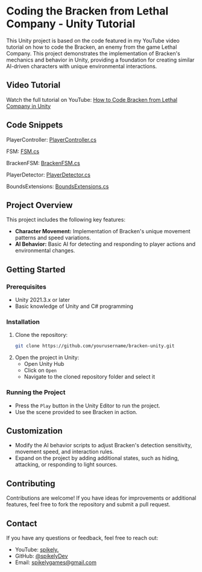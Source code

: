 # Coding the Bracken from Lethal Company - Unity Tutorial

This Unity project is based on the code featured in my YouTube video tutorial on how to code the Bracken, an enemy from the game Lethal Company. This project demonstrates the implementation of Bracken's mechanics and behavior in Unity, providing a foundation for creating similar AI-driven characters with unique environmental interactions.

## Video Tutorial

Watch the full tutorial on YouTube: [How to Code Bracken from Lethal Company in Unity](https://www.youtube.com/watch?v=68hqUd8Ybvo)

## Code Snippets

PlayerController: [PlayerController.cs](https://github.com/spikelyDev/bracken-tutorial/blob/main/Assets/Scripts/PlayerController.cs)

FSM: [FSM.cs](https://github.com/spikelyDev/bracken-tutorial/blob/main/Assets/Scripts/FSM.cs)

BrackenFSM: [BrackenFSM.cs](https://github.com/spikelyDev/bracken-tutorial/blob/main/Assets/Scripts/Bracken/Helpers/BrackenFSM.cs)

PlayerDetector: [PlayerDetector.cs](https://github.com/spikelyDev/bracken-tutorial/blob/main/Assets/Scripts/Bracken/PlayerDetector.cs)

BoundsExtensions: [BoundsExtensions.cs](https://github.com/spikelyDev/bracken-tutorial/blob/main/Assets/Scripts/Extensions/BoundsExtensions.cs)

## Project Overview

This project includes the following key features:

- **Character Movement:** Implementation of Bracken's unique movement patterns and speed variations.
- **AI Behavior:** Basic AI for detecting and responding to player actions and environmental changes.

## Getting Started

### Prerequisites

- Unity 2021.3.x or later
- Basic knowledge of Unity and C# programming

### Installation

1. Clone the repository:
    ```bash
    git clone https://github.com/yourusername/bracken-unity.git
    ```
2. Open the project in Unity:
    - Open Unity Hub
    - Click on `Open`
    - Navigate to the cloned repository folder and select it

### Running the Project

- Press the `Play` button in the Unity Editor to run the project.
- Use the scene provided to see Bracken in action.

## Customization

- Modify the AI behavior scripts to adjust Bracken's detection sensitivity, movement speed, and interaction rules.
- Expand on the project by adding additional states, such as hiding, attacking, or responding to light sources.

## Contributing

Contributions are welcome! If you have ideas for improvements or additional features, feel free to fork the repository and submit a pull request.

## Contact

If you have any questions or feedback, feel free to reach out:

- YouTube: [spikely.](https://www.youtube.com/channel/spikely.)
- GitHub: [@spikelyDev](https://github.com/spikelyDev)
- Email: spikelygames@gmail.com
